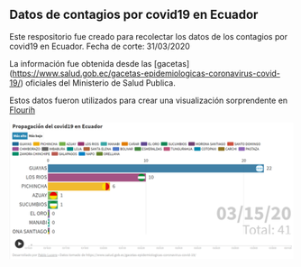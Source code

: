 ## Datos de contagios por covid19 en Ecuador
Este respositorio fue creado para recolectar los datos de los contagios por covid19 en Ecuador. Fecha de corte: 31/03/2020

La información fue obtenida desde las [gacetas] (https://www.salud.gob.ec/gacetas-epidemiologicas-coronavirus-covid-19/) oficiales del Ministerio de Salud Publica.

Estos datos fueron utilizados para crear una visualización sorprendente en [Flourih](https://public.flourish.studio/story/240030/)

<p align="center">
  <img src="./img/ejemplo.png" alt="Size Limit CLI" width="738">
</p>